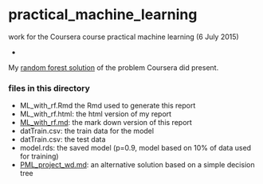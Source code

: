 # practical_machine_learning
work for the Coursera course practical machine learning (6 July 2015)

-

My [random forest solution](ML_with_rf.md) of the problem Coursera did present.

### files in this directory

- ML_with_rf.Rmd the Rmd used to generate this report
- ML_with_rf.html: the html version of my report
- [ML_with_rf.md](ML_with_rf.md): the mark down version of this report
- datTrain.csv: the train data for the model
- datTrain.csv: the test data
- model.rds: the saved model (p=0.9, model based on 10% of data used for training)
- [PML_project_wd.md](PML_project_wd.md): an alternative solution based on a simple decision tree 
